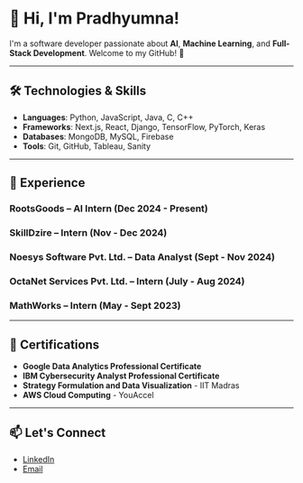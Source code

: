 # **👋 Hi, I'm Pradhyumna!**

I'm a software developer passionate about **AI**, **Machine Learning**, and **Full-Stack Development**. Welcome to my GitHub! 🚀

---

## 🛠️ **Technologies & Skills**

- **Languages**: Python, JavaScript, Java, C, C++
- **Frameworks**: Next.js, React, Django, TensorFlow, PyTorch, Keras
- **Databases**: MongoDB, MySQL, Firebase
- **Tools**: Git, GitHub, Tableau, Sanity

---

## 💼 **Experience**

### **RootsGoods** – **AI Intern** (Dec 2024 - Present)

### **SkillDzire** – **Intern** (Nov - Dec 2024)

### **Noesys Software Pvt. Ltd.** – **Data Analyst** (Sept - Nov 2024)

### **OctaNet Services Pvt. Ltd.** – **Intern** (July - Aug 2024)

### **MathWorks** – **Intern** (May - Sept 2023)

---

## 🏅 **Certifications**

- **Google Data Analytics Professional Certificate**
- **IBM Cybersecurity Analyst Professional Certificate**
- **Strategy Formulation and Data Visualization** - IIT Madras
- **AWS Cloud Computing** - YouAccel

---

## 📫 **Let's Connect**

- [LinkedIn](www.linkedin.com/in/pradhyumna-s-62956425b)
- [Email](pradycod@gmail.com)
